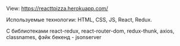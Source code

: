 View:  https://reacttpizza.herokuapp.com/

Используемые технологии: HTML, CSS, JS, React, Redux.

С библиотеками react-redux, react-router-dom, redux-thunk, axios, classnames, фэйк бекенд - jsonserver
